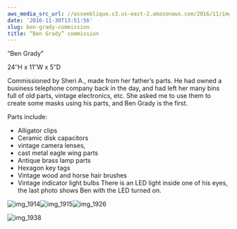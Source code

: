 ```yaml
---
aws_media_src_url: //assemblique.s3.us-east-2.amazonaws.com/2016/11/img_1914.jpg
date: '2016-11-30T13:51:56'
slug: ben-grady-commission
title: “Ben Grady” commission
---
```


 “Ben Grady”

 24″H x 11″W x 5″D

 Commissioned by Sheri A., made from her father’s parts. He had owned a business telephone company back in the day, and had left her many bins full of old parts, vintage electronics, etc. She asked me to use them to create some masks using his parts, and Ben Grady is the first.

 Parts include:

  * Alligator clips
 * Ceramic disk capacitors
 * vintage camera lenses,
 * cast metal eagle wing parts
 * Antique brass lamp parts
 * Hexagon key tags
 * Vintage wood and horse hair brushes
 * Vintage indicator light bulbs
  There is an LED light inside one of his eyes, the last photo shows Ben with the LED turned on.

 ![img_1914](//assemblique.s3.us-east-2.amazonaws.com/2016/11/img_1914.jpg?w=602)![img_1915](//assemblique.s3.us-east-2.amazonaws.com/2016/11/img_1915.jpg?w=602)![img_1926](//assemblique.s3.us-east-2.amazonaws.com/2016/11/img_1926.jpg?w=602)

 ![img_1938](//assemblique.s3.us-east-2.amazonaws.com/2016/11/img_1938.jpg?w=602)